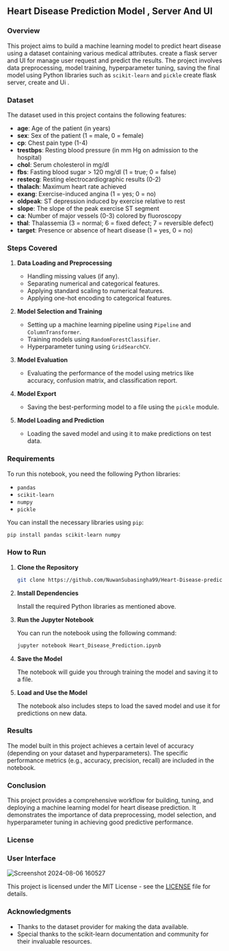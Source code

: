 ## Heart Disease Prediction Model , Server And UI

### Overview

This project aims to build a machine learning model to predict heart disease using a dataset containing various medical attributes. create a flask server and UI for manage user request and predict the results. The project involves data preprocessing, model training, hyperparameter tuning, saving the final model using Python libraries such as `scikit-learn` and `pickle` create flask server, create and Ui .

### Dataset

The dataset used in this project contains the following features:

- **age**: Age of the patient (in years)
- **sex**: Sex of the patient (1 = male, 0 = female)
- **cp**: Chest pain type (1-4)
- **trestbps**: Resting blood pressure (in mm Hg on admission to the hospital)
- **chol**: Serum cholesterol in mg/dl
- **fbs**: Fasting blood sugar > 120 mg/dl (1 = true; 0 = false)
- **restecg**: Resting electrocardiographic results (0-2)
- **thalach**: Maximum heart rate achieved
- **exang**: Exercise-induced angina (1 = yes; 0 = no)
- **oldpeak**: ST depression induced by exercise relative to rest
- **slope**: The slope of the peak exercise ST segment
- **ca**: Number of major vessels (0-3) colored by fluoroscopy
- **thal**: Thalassemia (3 = normal; 6 = fixed defect; 7 = reversible defect)
- **target**: Presence or absence of heart disease (1 = yes, 0 = no)

### Steps Covered

1. **Data Loading and Preprocessing**
   - Handling missing values (if any).
   - Separating numerical and categorical features.
   - Applying standard scaling to numerical features.
   - Applying one-hot encoding to categorical features.

2. **Model Selection and Training**
   - Setting up a machine learning pipeline using `Pipeline` and `ColumnTransformer`.
   - Training models using `RandomForestClassifier`.
   - Hyperparameter tuning using `GridSearchCV`.

3. **Model Evaluation**
   - Evaluating the performance of the model using metrics like accuracy, confusion matrix, and classification report.

4. **Model Export**
   - Saving the best-performing model to a file using the `pickle` module.

5. **Model Loading and Prediction**
   - Loading the saved model and using it to make predictions on test data.

### Requirements

To run this notebook, you need the following Python libraries:

- `pandas`
- `scikit-learn`
- `numpy`
- `pickle`

You can install the necessary libraries using `pip`:

```bash
pip install pandas scikit-learn numpy
```

### How to Run

1. **Clone the Repository**

   ```bash
   git clone https://github.com/NuwanSubasingha99/Heart-Disease-prediction.git
   ```

2. **Install Dependencies**

   Install the required Python libraries as mentioned above.

3. **Run the Jupyter Notebook**

   You can run the notebook using the following command:

   ```bash
   jupyter notebook Heart_Disease_Prediction.ipynb
   ```

4. **Save the Model**

   The notebook will guide you through training the model and saving it to a file.

5. **Load and Use the Model**

   The notebook also includes steps to load the saved model and use it for predictions on new data.

### Results

The model built in this project achieves a certain level of accuracy (depending on your dataset and hyperparameters). The specific performance metrics (e.g., accuracy, precision, recall) are included in the notebook.

### Conclusion

This project provides a comprehensive workflow for building, tuning, and deploying a machine learning model for heart disease prediction. It demonstrates the importance of data preprocessing, model selection, and hyperparameter tuning in achieving good predictive performance.

### License

### User Interface

![Screenshot 2024-08-06 160527](https://github.com/user-attachments/assets/0f7b16d2-873f-4070-bd79-502edfa467a7)


This project is licensed under the MIT License - see the [LICENSE](LICENSE) file for details.

### Acknowledgments

- Thanks to the dataset provider for making the data available.
- Special thanks to the scikit-learn documentation and community for their invaluable resources.
